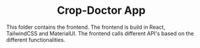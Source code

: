 <h1 align="center">Crop-Doctor App</h1>

This folder contains the frontend. The frontend is build in React, TailwindCSS and MaterialUI. The frontend calls different API's based on the different functionalities.


